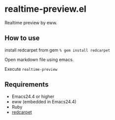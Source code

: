 # realtime-preview.el

Realtime preview by eww.

## How to use

install redcarpet from gem `% gem install redcarpet`

Open markdown file using emacs.

Execute `realtime-preview`

## Requirements

- Emacs24.4 or higher
- eww (embedded in Emacs24.4)
- Ruby
- [redcarpet](https://github.com/vmg/redcarpet)
